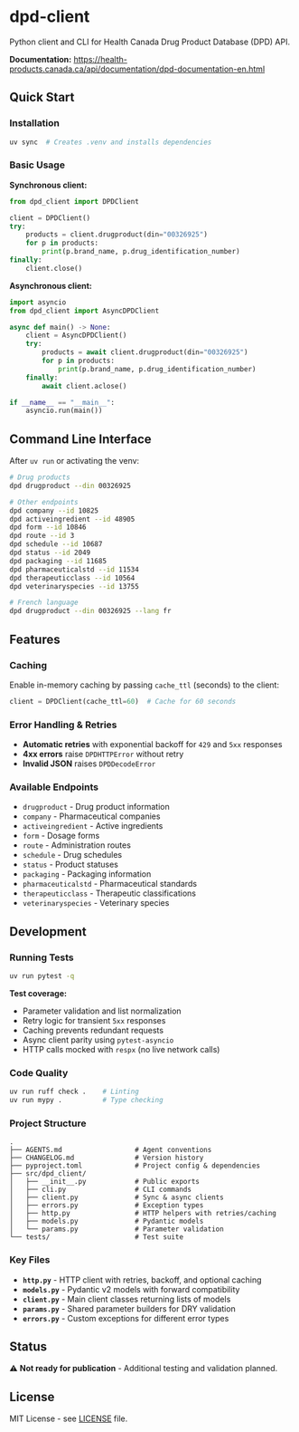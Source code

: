# dpd-client

Python client and CLI for Health Canada Drug Product Database (DPD) API.

**Documentation:** https://health-products.canada.ca/api/documentation/dpd-documentation-en.html

## Quick Start

### Installation

```bash
uv sync  # Creates .venv and installs dependencies
```

### Basic Usage

**Synchronous client:**

```python
from dpd_client import DPDClient

client = DPDClient()
try:
    products = client.drugproduct(din="00326925")
    for p in products:
        print(p.brand_name, p.drug_identification_number)
finally:
    client.close()
```

**Asynchronous client:**

```python
import asyncio
from dpd_client import AsyncDPDClient

async def main() -> None:
    client = AsyncDPDClient()
    try:
        products = await client.drugproduct(din="00326925")
        for p in products:
            print(p.brand_name, p.drug_identification_number)
    finally:
        await client.aclose()

if __name__ == "__main__":
    asyncio.run(main())
```

## Command Line Interface

After `uv run` or activating the venv:

```bash
# Drug products
dpd drugproduct --din 00326925

# Other endpoints
dpd company --id 10825
dpd activeingredient --id 48905
dpd form --id 10846
dpd route --id 3
dpd schedule --id 10687
dpd status --id 2049
dpd packaging --id 11685
dpd pharmaceuticalstd --id 11534
dpd therapeuticclass --id 10564
dpd veterinaryspecies --id 13755

# French language
dpd drugproduct --din 00326925 --lang fr
```

## Features

### Caching

Enable in-memory caching by passing `cache_ttl` (seconds) to the client:

```python
client = DPDClient(cache_ttl=60)  # Cache for 60 seconds
```

### Error Handling & Retries

- **Automatic retries** with exponential backoff for `429` and `5xx` responses
- **4xx errors** raise `DPDHTTPError` without retry
- **Invalid JSON** raises `DPDDecodeError`

### Available Endpoints

- `drugproduct` - Drug product information
- `company` - Pharmaceutical companies
- `activeingredient` - Active ingredients
- `form` - Dosage forms
- `route` - Administration routes
- `schedule` - Drug schedules
- `status` - Product statuses
- `packaging` - Packaging information
- `pharmaceuticalstd` - Pharmaceutical standards
- `therapeuticclass` - Therapeutic classifications
- `veterinaryspecies` - Veterinary species

## Development

### Running Tests

```bash
uv run pytest -q
```

**Test coverage:**
- Parameter validation and list normalization
- Retry logic for transient `5xx` responses
- Caching prevents redundant requests
- Async client parity using `pytest-asyncio`
- HTTP calls mocked with `respx` (no live network calls)

### Code Quality

```bash
uv run ruff check .    # Linting
uv run mypy .          # Type checking
```

### Project Structure

```
.
├── AGENTS.md                  # Agent conventions
├── CHANGELOG.md               # Version history
├── pyproject.toml             # Project config & dependencies
├── src/dpd_client/
│   ├── __init__.py            # Public exports
│   ├── cli.py                 # CLI commands
│   ├── client.py              # Sync & async clients
│   ├── errors.py              # Exception types
│   ├── http.py                # HTTP helpers with retries/caching
│   ├── models.py              # Pydantic models
│   └── params.py              # Parameter validation
└── tests/                     # Test suite
```

### Key Files

- **`http.py`** - HTTP client with retries, backoff, and optional caching
- **`models.py`** - Pydantic v2 models with forward compatibility
- **`client.py`** - Main client classes returning lists of models
- **`params.py`** - Shared parameter builders for DRY validation
- **`errors.py`** - Custom exceptions for different error types

## Status

⚠️ **Not ready for publication** - Additional testing and validation planned.

## License

MIT License - see [LICENSE](LICENSE) file.
